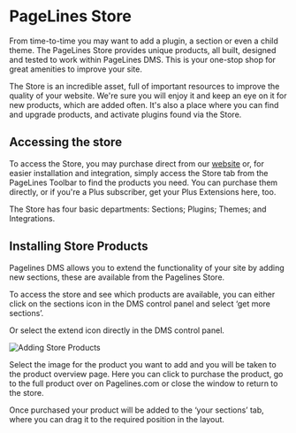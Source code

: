# PageLines Store #

From time-to-time you may want to add a plugin, a section or even a child theme. The PageLines Store provides unique products, all built, designed and tested to work within PageLines DMS. This is your one-stop shop for great amenities to improve your site.

The Store is an incredible asset, full of important resources to improve the quality of your website. We're sure you will enjoy it and keep an eye on it for new products, which are added often.  It's also a place where you can find and upgrade products, and activate plugins found via the Store.

## Accessing the store ##

To access the Store, you may purchase direct from our [website](http://www.pagelines.com/store) or, for easier installation and integration, simply access the Store tab from the PageLines Toolbar to find the products you need. You can purchase them directly, or if you're a Plus subscriber, get your Plus Extensions here, too.

The Store has four basic departments: Sections; Plugins; Themes; and Integrations.

## Installing Store Products

Pagelines DMS allows you to extend the functionality of your site by adding new sections, these are available from the Pagelines Store. 

To access the store and see which products are available, you can either click on the sections icon in the DMS control panel and select ‘get more sections’. 

Or select the extend icon directly in the DMS control panel.

![Adding Store Products](https://raw.github.com/pagelines/Docs/master/gh-pages-template/public/img/sections.png "Adding Store Products")

Select the image for the product you want to add and you will be taken to the product overview page. Here you can click to purchase the product, go to the full product over on Pagelines.com or close the window to return to the store.

Once purchased your product will be added to the ‘your sections’ tab, where you can drag it to the required position in the layout. 